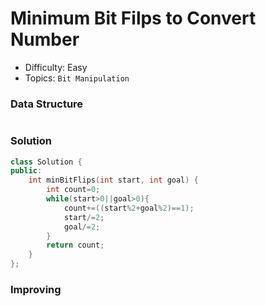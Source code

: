 # Minimum Bit Filps to Convert Number
- Difficulty: Easy
- Topics: `Bit Manipulation`

### Data Structure
``` cpp
```

### Solution
``` cpp
class Solution {
public:
    int minBitFlips(int start, int goal) {
        int count=0;
        while(start>0||goal>0){
            count+=((start%2+goal%2)==1);
            start/=2;
            goal/=2;
        }
        return count;
    }
};
```

### Improving
``` cpp
```